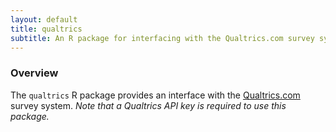 ```yaml
---
layout: default
title: qualtrics
subtitle: An R package for interfacing with the Qualtrics.com survey system
---
```


### Overview

The `qualtrics` R package provides an interface with the [Qualtrics.com](http://qualtrics.com) survey system. *Note that a Qualtrics API key is required to use this package.*

